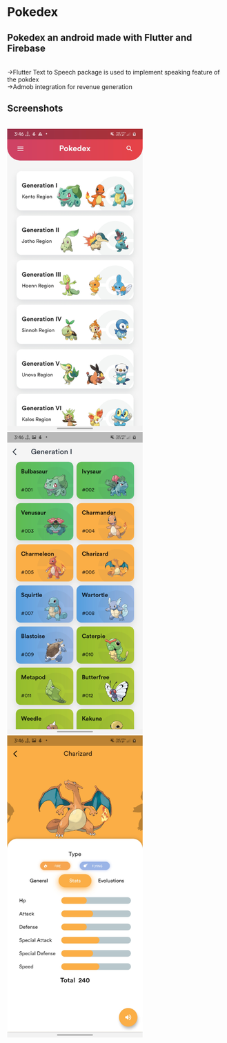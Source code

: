 # Pokedex

## Pokedex an android made with Flutter and Firebase

<br>->Flutter Text to Speech package is used to implement speaking feature of the pokdex
<br>->Admob integration for revenue generation

## Screenshots
<br>
<img src="screenshots/home.jpg" height = 700/>
<img src="screenshots/generation.jpg" height = 700/>
<img src="screenshots/detail.jpg" height = 700/>
